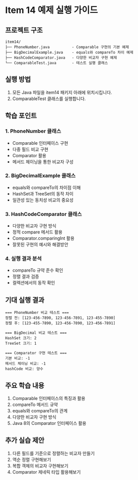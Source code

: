 # Item 14 예제 실행 가이드

## 프로젝트 구조
```
item14/
├── PhoneNumber.java          - Comparable 구현의 기본 예제
├── BigDecimalExample.java    - equals와 compareTo 차이 예제
├── HashCodeComparator.java   - 다양한 비교자 구현 예제
└── ComparableTest.java       - 테스트 실행 클래스
```

## 실행 방법
1. 모든 Java 파일을 item14 패키지 아래에 위치시킵니다.
2. ComparableTest 클래스를 실행합니다.

## 학습 포인트

### 1. PhoneNumber 클래스
* Comparable 인터페이스 구현
* 다중 필드 비교 구현
* Comparator 활용
* 메서드 체이닝을 통한 비교자 구성

### 2. BigDecimalExample 클래스
* equals와 compareTo의 차이점 이해
* HashSet과 TreeSet의 동작 차이
* 일관성 있는 동치성 비교의 중요성

### 3. HashCodeComparator 클래스
* 다양한 비교자 구현 방식
* 정적 compare 메서드 활용
* Comparator.comparingInt 활용
* 잘못된 구현의 예시와 해결방안

### 4. 실행 결과 분석
* compareTo 규약 준수 확인
* 정렬 결과 검증
* 컬렉션에서의 동작 확인

## 기대 실행 결과
```
=== PhoneNumber 비교 테스트 ===
정렬 전: [123-456-7890, 123-456-7891, 123-455-7890]
정렬 후: [123-455-7890, 123-456-7890, 123-456-7891]

=== BigDecimal 비교 테스트 ===
HashSet 크기: 2
TreeSet 크기: 1

=== Comparator 구현 테스트 ===
기본 비교: -1
메서드 체이닝 비교: -1
hashCode 비교: 양수
```

## 주요 학습 내용
1. Comparable 인터페이스의 특징과 활용
2. compareTo 메서드 규약
3. equals와 compareTo의 관계
4. 다양한 비교자 구현 방식
5. Java 8의 Comparator 인터페이스 활용

## 추가 실습 제안
1. 다른 필드를 기준으로 정렬하는 비교자 만들기
2. 역순 정렬 구현해보기
3. 복합 객체의 비교자 구현해보기
4. Comparator 제네릭 타입 활용해보기